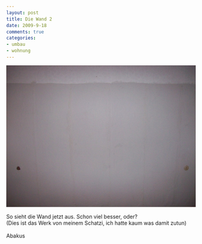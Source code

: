 ```yaml
--- 
layout: post
title: Die Wand 2
date: 2009-9-18
comments: true
categories: 
- umbau
- wohnung
---
```

![](/static/wpdata/2010/12/wand2.jpg)
<p>So sieht die Wand jetzt aus. Schon viel besser, oder? <br />(Dies ist das Werk von meinem Schatzi, ich hatte kaum was damit zutun) <br />&nbsp;<br />Abakus</p>
